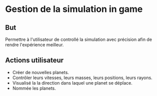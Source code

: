 # Gestion de la simulation in game

## But 

Permettre à l'utilisateur de controllé la simulation avec précision afin de rendre l'expérience meilleur.

## Actions utilisateur

* Créer de nouvelles planets.
* Contrôler leurs vitesses, leurs masses, leurs positions, leurs rayons.
* Visualisé la la direction dans laquel une planet se déplace.
* Nommée les planets.


